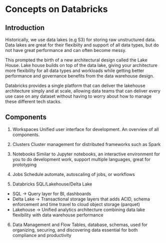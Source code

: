 # Concepts on Databricks

## Introduction
Historically, we use data lakes (e.g S3) for storing raw unstructured data. Data lakes are great for their flexibiity and support
of all data types, but do not have great performance and can often become messy.

This prompted the birth of a new architectural design called the Lake House. Lake house builds on top of the data lake,
giving your architecture more flexibility for all data types and workloads while getting better performance and
governance benefits from the data warehouse design.

Databricks provides a single platform that can deliver the lakehouse architecture simply and at scale, allowing data
teams that can deliver every use case on any dataset without having to worry about how to manage these different tech
stacks.

## Components
1. Workspaces
Unified user interface for development. An overview of all components.

2. Clusters
Cluster management for distributed frameworks such as Spark

3. Notebooks
Similar to Jupyter notebooks, an interactive environment for you to do development work, support multiple languages,
great for prototyping

4. Jobs
Schedule automate, autoscaling of jobs, or workflows

5. Databricks SQL/Lakehouse/Delta Lake
- SQL -> Query layer for BI, dashboards
- Delta Lake -> Transactional storage layers that adds ACID, schema enforcement and time travel to cloud object storage
(parquet)
- Lakehouse -> Unified analytics architecture combining data lake flexibility with data warehouse performance

6. Data Management and Flow
Tables, database, schemas, used for organizing, securing, and discovering data essential for both compliance and
productivity